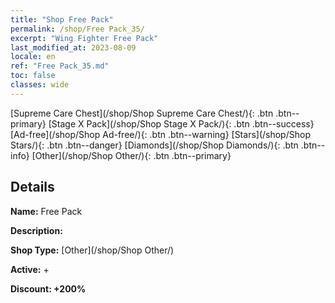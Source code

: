 ```yaml
---
title: "Shop Free Pack"
permalink: /shop/Free Pack_35/
excerpt: "Wing Fighter Free Pack"
last_modified_at: 2023-08-09
locale: en
ref: "Free Pack_35.md"
toc: false
classes: wide
---
```



  [Supreme Care Chest](/shop/Shop Supreme Care Chest/){: .btn .btn--primary}   [Stage X Pack](/shop/Shop Stage X Pack/){: .btn .btn--success}   [Ad-free](/shop/Shop Ad-free/){: .btn .btn--warning}   [Stars](/shop/Shop Stars/){: .btn .btn--danger}   [Diamonds](/shop/Shop Diamonds/){: .btn .btn--info}   [Other](/shop/Shop Other/){: .btn .btn--primary} 

## Details

 **Name:** Free Pack 

 **Description:** 

 **Shop Type:** [Other](/shop/Shop Other/)

 **Active:** + 

 **Discount: +200%** 


